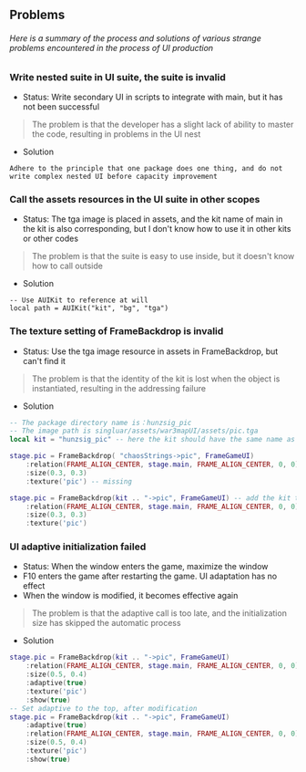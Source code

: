 ## Problems

###### Here is a summary of the process and solutions of various strange problems encountered in the process of UI production

### Write nested suite in UI suite, the suite is invalid

* Status: Write secondary UI in scripts to integrate with main, but it has not been successful

> The problem is that the developer has a slight lack of ability to master the code, resulting in problems in the UI
> nest

* Solution

```
Adhere to the principle that one package does one thing, and do not write complex nested UI before capacity improvement
```

### Call the assets resources in the UI suite in other scopes

* Status: The tga image is placed in assets, and the kit name of main in the kit is also corresponding, but I don't know
  how to use it in other kits or other codes

> The problem is that the suite is easy to use inside, but it doesn't know how to call outside

* Solution

```
-- Use AUIKit to reference at will
local path = AUIKit("kit", "bg", "tga")
```

### The texture setting of FrameBackdrop is invalid

* Status: Use the tga image resource in assets in FrameBackdrop, but can't find it

> The problem is that the identity of the kit is lost when the object is instantiated, resulting in the addressing
> failure

* Solution

```lua
-- The package directory name is：hunzsig_pic
-- The image path is singluar/assets/war3mapUI/assets/pic.tga
local kit = "hunzsig_pic" -- here the kit should have the same name as the directory

stage.pic = FrameBackdrop( "chaosStrings->pic", FrameGameUI)
    :relation(FRAME_ALIGN_CENTER, stage.main, FRAME_ALIGN_CENTER, 0, 0)
    :size(0.3, 0.3)
    :texture('pic') -- missing

stage.pic = FrameBackdrop(kit .. "->pic", FrameGameUI) -- add the kit to the index segment and split it with ->
    :relation(FRAME_ALIGN_CENTER, stage.main, FRAME_ALIGN_CENTER, 0, 0)
    :size(0.3, 0.3)
    :texture('pic')
```

### UI adaptive initialization failed

* Status: When the window enters the game, maximize the window
* F10 enters the game after restarting the game. UI adaptation has no effect
* When the window is modified, it becomes effective again

> The problem is that the adaptive call is too late, and the initialization size has skipped the automatic process

* Solution

```lua
stage.pic = FrameBackdrop(kit .. "->pic", FrameGameUI)
    :relation(FRAME_ALIGN_CENTER, stage.main, FRAME_ALIGN_CENTER, 0, 0)
    :size(0.5, 0.4)
    :adaptive(true)
    :texture('pic')
    :show(true)
-- Set adaptive to the top, after modification
stage.pic = FrameBackdrop(kit .. "->pic", FrameGameUI)
    :adaptive(true)
    :relation(FRAME_ALIGN_CENTER, stage.main, FRAME_ALIGN_CENTER, 0, 0)
    :size(0.5, 0.4)
    :texture('pic')
    :show(true)
```


